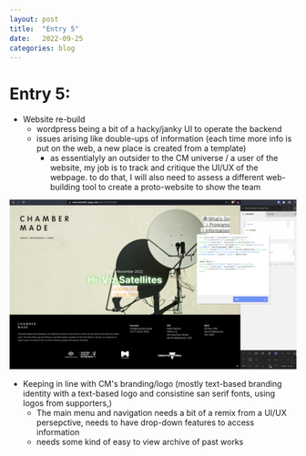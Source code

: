 ```yaml
---
layout: post
title:  "Entry 5"
date:   2022-09-25
categories: blog
---
```


# Entry 5:

- Website re-build
    - wordpress being a bit of a hacky/janky UI to operate the backend
    - issues arising like double-ups of information (each time more info is put on the web, a new place is created from a template)
        - as essentialyly an outsider to the CM universe / a user of the website, my job is to track and critique the UI/UX of the webpage. to do that, I will also need to assess a different web-building tool to create a proto-website to show the team

![web building](/etc/images/web.png)

- Keeping in line with CM's branding/logo (mostly text-based branding identity with a text-based logo and consistine san serif fonts, using logos from supporters,)
    - The main menu and navigation needs a bit of a remix from a UI/UX persepctive, needs to have drop-down features to access information
    - needs some kind of easy to view archive of past works







